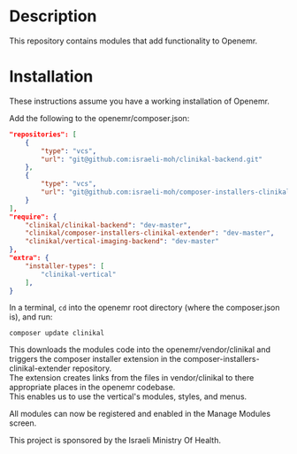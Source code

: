 # Description
This repository contains modules that add functionality to Openemr.

# Installation
These instructions assume you have a working installation of Openemr.  

Add the following to the openemr/composer.json:  
``` json
"repositories": [
    {
        "type": "vcs",
        "url": "git@github.com:israeli-moh/clinikal-backend.git"
    },
    {
        "type": "vcs",
        "url": "git@github.com:israeli-moh/composer-installers-clinikal-extender.git"
    }
],
"require": {
    "clinikal/clinikal-backend": "dev-master",
    "clinikal/composer-installers-clinikal-extender": "dev-master",
    "clinikal/vertical-imaging-backend": "dev-master"
},
"extra": {
    "installer-types": [
        "clinikal-vertical"
    ],
}
```

In a terminal, `cd` into the openemr root directory (where the composer.json is), and run:  
```
composer update clinikal
```  
  
This downloads the modules code into the openemr/vendor/clinikal and triggers the composer installer extension in the composer-installers-clinikal-extender repository.  
The extension creates links from the files in vendor/clinikal to there appropriate places in the openemr codebase.  
This enables us to use the vertical's modules, styles, and menus. 

All modules can now be registered and enabled in the Manage Modules screen.  

This project is sponsored by the Israeli Ministry Of Health.
